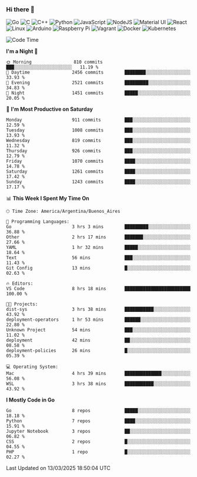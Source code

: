 ### Hi there 👋

![Go](https://img.shields.io/badge/go-%2300ADD8.svg?style=for-the-badge&logo=go&logoColor=white)
![C](https://img.shields.io/badge/c-%2300599C.svg?style=for-the-badge&logo=c&logoColor=white)
![C++](https://img.shields.io/badge/c++-%2300599C.svg?style=for-the-badge&logo=c%2B%2B&logoColor=white)
![Python](https://img.shields.io/badge/python-3670A0?style=for-the-badge&logo=python&logoColor=ffdd54)
![JavaScript](https://img.shields.io/badge/javascript-%23323330.svg?style=for-the-badge&logo=javascript&logoColor=%23F7DF1E)
![NodeJS](https://img.shields.io/badge/node.js-6DA55F?style=for-the-badge&logo=node.js&logoColor=white)
![Material UI](https://img.shields.io/badge/materialui-%230081CB.svg?style=for-the-badge&logo=material-ui&logoColor=white)
![React](https://img.shields.io/badge/react-%2320232a.svg?style=for-the-badge&logo=react&logoColor=%2361DAFB)
![Linux](https://img.shields.io/badge/Linux-FCC624?style=for-the-badge&logo=linux&logoColor=black)
![Arduino](https://img.shields.io/badge/-Arduino-00979D?style=for-the-badge&logo=Arduino&logoColor=white)
![Raspberry Pi](https://img.shields.io/badge/-RaspberryPi-C51A4A?style=for-the-badge&logo=Raspberry-Pi)
![Vagrant](https://img.shields.io/badge/vagrant-%231563FF.svg?style=for-the-badge&logo=vagrant&logoColor=white)
![Docker](https://img.shields.io/badge/docker-%230db7ed.svg?style=for-the-badge&logo=docker&logoColor=white)
![Kubernetes](https://img.shields.io/badge/kubernetes-%23326ce5.svg?style=for-the-badge&logo=kubernetes&logoColor=white)

<!-- ![Jupyter Notebook](https://img.shields.io/badge/jupyter-%23FA0F00.svg?style=for-the-badge&logo=jupyter&logoColor=white) -->
<!-- ![Java](https://img.shields.io/badge/java-%23ED8B00.svg?style=for-the-badge&logo=java&logoColor=white) -->
<!-- ![Git](https://img.shields.io/badge/git-%23F05033.svg?style=for-the-badge&logo=git&logoColor=white) -->

<!--START_SECTION:waka-->
![Code Time](http://img.shields.io/badge/Code%20Time-678%20hrs%2018%20mins-blue)

**I'm a Night 🦉** 

```text
🌞 Morning                810 commits         ███░░░░░░░░░░░░░░░░░░░░░░   11.19 % 
🌆 Daytime                2456 commits        ████████░░░░░░░░░░░░░░░░░   33.93 % 
🌃 Evening                2521 commits        █████████░░░░░░░░░░░░░░░░   34.83 % 
🌙 Night                  1451 commits        █████░░░░░░░░░░░░░░░░░░░░   20.05 % 
```
📅 **I'm Most Productive on Saturday** 

```text
Monday                   911 commits         ███░░░░░░░░░░░░░░░░░░░░░░   12.59 % 
Tuesday                  1008 commits        ███░░░░░░░░░░░░░░░░░░░░░░   13.93 % 
Wednesday                819 commits         ███░░░░░░░░░░░░░░░░░░░░░░   11.32 % 
Thursday                 926 commits         ███░░░░░░░░░░░░░░░░░░░░░░   12.79 % 
Friday                   1070 commits        ████░░░░░░░░░░░░░░░░░░░░░   14.78 % 
Saturday                 1261 commits        ████░░░░░░░░░░░░░░░░░░░░░   17.42 % 
Sunday                   1243 commits        ████░░░░░░░░░░░░░░░░░░░░░   17.17 % 
```


📊 **This Week I Spent My Time On** 

```text
🕑︎ Time Zone: America/Argentina/Buenos_Aires

💬 Programming Languages: 
Go                       3 hrs 3 mins        █████████░░░░░░░░░░░░░░░░   36.88 % 
Other                    2 hrs 17 mins       ███████░░░░░░░░░░░░░░░░░░   27.66 % 
YAML                     1 hr 32 mins        █████░░░░░░░░░░░░░░░░░░░░   18.64 % 
Text                     56 mins             ███░░░░░░░░░░░░░░░░░░░░░░   11.43 % 
Git Config               13 mins             █░░░░░░░░░░░░░░░░░░░░░░░░   02.63 % 

🔥 Editors: 
VS Code                  8 hrs 18 mins       █████████████████████████   100.00 % 

🐱‍💻 Projects: 
dist-sys                 3 hrs 38 mins       ███████████░░░░░░░░░░░░░░   43.92 % 
deployment-operators     1 hr 53 mins        ██████░░░░░░░░░░░░░░░░░░░   22.80 % 
Unknown Project          54 mins             ███░░░░░░░░░░░░░░░░░░░░░░   11.02 % 
deployment               42 mins             ██░░░░░░░░░░░░░░░░░░░░░░░   08.58 % 
deployment-policies      26 mins             █░░░░░░░░░░░░░░░░░░░░░░░░   05.39 % 

💻 Operating System: 
Mac                      4 hrs 39 mins       ██████████████░░░░░░░░░░░   56.08 % 
WSL                      3 hrs 38 mins       ███████████░░░░░░░░░░░░░░   43.92 % 
```

**I Mostly Code in Go** 

```text
Go                       8 repos             █████░░░░░░░░░░░░░░░░░░░░   18.18 % 
Python                   7 repos             ████░░░░░░░░░░░░░░░░░░░░░   15.91 % 
Jupyter Notebook         3 repos             ██░░░░░░░░░░░░░░░░░░░░░░░   06.82 % 
CSS                      2 repos             █░░░░░░░░░░░░░░░░░░░░░░░░   04.55 % 
PHP                      1 repo              █░░░░░░░░░░░░░░░░░░░░░░░░   02.27 % 
```




 Last Updated on 13/03/2025 18:50:04 UTC
<!--END_SECTION:waka-->

<!--
**aibarbetta/aibarbetta** is a ✨ _special_ ✨ repository because its `README.md` (this file) appears on your GitHub profile.

Here are some ideas to get you started:

- 🔭 I’m currently working on ...
- 🌱 I’m currently learning ...
- 👯 I’m looking to collaborate on ...
- 🤔 I’m looking for help with ...
- 💬 Ask me about ...
- 📫 How to reach me: ...
- 😄 Pronouns: ...
- ⚡ Fun fact: ...
-->
